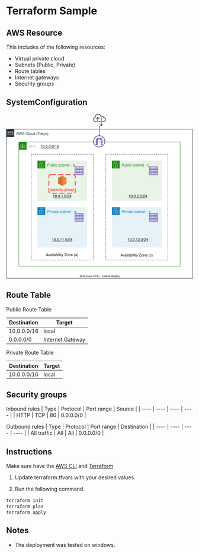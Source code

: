 # Terraform Sample
## AWS Resource
This includes of the following resources:
- Virtual private cloud
- Subnets (Public, Private)
- Route tables
- Internet gateways
- Security groups



## SystemConfiguration
![SystemConfiguration](/img/SystemConfiguration.svg)

## Route Table
Public Route Table

|  Destination  |  Target  |
| ---- | ---- |
|  10.0.0.0/16  |  local  |
|  0.0.0.0/0  |  Internet Gateway  |

Private Route Table

|  Destination  |  Target  |
| ---- | ---- |
|  10.0.0.0/16  |  local  |

## Security groups
Inbound rules
|  Type  |  Protocol  |  Port  range |  Source  |
| ---- | ---- | ---- | ---- |
|  HTTP  |  TCP  |  80  |  0.0.0.0/0  |

Outbound rules
|  Type  |  Protocol  |  Port  range |  Destination  |
| ---- | ---- | ---- | ---- |
|  All traffic  |  All  |  All  |  0.0.0.0/0  |

## Instructions
Make sure have the [AWS CLI](https://aws.amazon.com/jp/cli/) and [Terraform](https://www.terraform.io/downloads)

1. Update terraform.tfvars with your desired values.

2. Run the following command.

```bash:bash
terraform init
terraform plan
terraform apply
```

## Notes
- The deployment was tested on windows.
